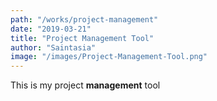 ```yaml
---
path: "/works/project-management"
date: "2019-03-21"
title: "Project Management Tool"
author: "Saintasia"
image: "/images/Project-Management-Tool.png"
---
```


This is my project **management** tool
